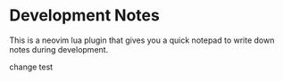 # Development Notes
This is a neovim lua plugin that gives you a quick notepad to write down notes during development.

change
test
